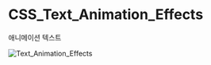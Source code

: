 # CSS_Text_Animation_Effects
 애니메이션 텍스트

 ![Text_Animation_Effects](https://user-images.githubusercontent.com/55288856/104830094-b940e300-58be-11eb-966f-5f8252f25b65.png)